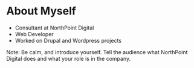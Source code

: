 # About Myself
* Consultant at NorthPoint Digital
* Web Developer
* Worked on Drupal and Wordpress projects

Note:
Be calm, and introduce yourself. Tell the audience what NorthPoint Digital does
and what your role is in the company.
